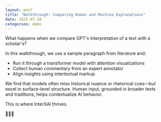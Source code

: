 ```yaml
---
layout: post
title: "Walkthrough: Comparing Human and Machine Explanations"
date: 2025-07-20
categories: demo
---
```


What happens when we compare GPT's interpretation of a text with a scholar's?

In this walkthrough, we use a sample paragraph from literature and:
- Run it through a transformer model with attention visualizations
- Collect human commentary from an expert annotator
- Align insights using intertextual markup

We find that models often miss historical nuance or rhetorical cues—but excel in surface-level structure. Human input, grounded in broader texts and traditions, helps contextualize AI behavior.

This is where InterXAI thrives.

🧠📖🤖
